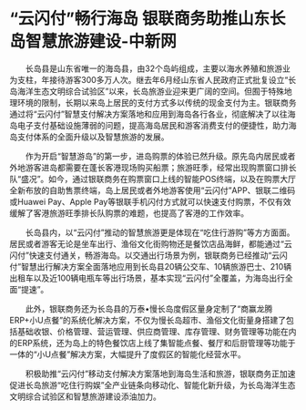 # “云闪付”畅行海岛  银联商务助推山东长岛智慧旅游建设-中新网

　　长岛县是山东省唯一的海岛县，由32个岛屿组成，主要以海水养殖和旅游业为支柱，年接待游客300多万人次。继去年6月经山东省人民政府正式批复设立“长岛海洋生态文明综合试验区”以来，长岛旅游业迎来更广阔的空间。但囿于特殊地理环境的限制，长期以来岛上居民的支付方式多以传统的现金支付为主。银联商务通过将“云闪付”智慧支付解决方案落地和应用到海岛各行各业，彻底解决了以往海岛电子支付基础设施薄弱的问题，提高海岛居民和游客消费支付的便捷性，助力海岛支付体系的全面升级以及智慧旅游的发展。

　　作为开启“智慧游岛”的第一步，进岛购票的体验已然升级。原先岛内居民或者外地游客进岛都需要在蓬长客港现场购买船票；旅游旺季，经常出现购票窗口排长队“盛况”。如今，通过银联商务在购票窗口上线的智能POS终端，以及在购票大厅全新布放的自助售票终端，岛上居民或者外地游客使用“云闪付”APP、银联二维码或Huawei Pay、Apple Pay等银联手机闪付方式就可以快速支付购票，不仅有效缓解了客港旅游旺季排长队购票的难题，也提高了客港的工作效率。

　　长岛县内，以“云闪付”推动的智慧旅游更是体现在“吃住行游购”等方方面面。居民或者游客无论是坐车出行、渔俗文化街购物还是餐饮店品海鲜，都能通过“云闪付”快速支付通关，畅游海岛。以交通出行场景为例，银联商务已经推动“云闪付”智慧出行解决方案全面落地应用到长岛县20辆公交车、10辆旅游巴士、210辆出租车以及近100辆电瓶车等出行场景，基本实现“云闪付”全覆盖，为海岛出行全面“提速”。

　　此外，银联商务还为长岛县的万泰&#8226;慢长岛度假区量身定制了“商赢龙腾ERP+小U点餐”的系统化解决方案，不仅为慢长岛超市、渔俗文化街量身搭建了包括基础收银、价格管理、营运管理、供应商管理、库存管理、财务管理等功能在内的ERP系统，还为岛上的特色餐饮店上线了集智能点餐、餐厅和后厨管理等功能于一体的“小U点餐”解决方案，大幅提升了度假区的智能化经营水平。

　　积极助推“云闪付”移动支付解决方案落地到海岛生活和旅游，银联商务正加速促进长岛旅游“吃住行购娱”全产业链条向移动化、智能化新升级，为长岛海洋生态文明综合试验区和智慧旅游建设添油加力。
